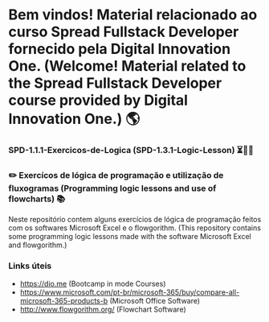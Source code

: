 # Bem vindos! Material relacionado ao curso Spread Fullstack Developer fornecido pela Digital Innovation One. (Welcome! Material related to the Spread Fullstack Developer course provided by Digital Innovation One.) 🌎

### SPD-1.1.1-Exercicos-de-Logica (SPD-1.3.1-Logic-Lesson) ⏳🤔😉

### ✏️ Exercícos de lógica de programação e utilização de fluxogramas (Programming logic lessons and use of flowcharts) 📚

Neste repositório contem alguns exercícios de lógica de programação feitos com os softwares Microsoft Excel e o flowgorithm. (This repository contains some programming logic lessons made with the software Microsoft Excel and flowgorithm.)

### Links úteis
+ https://dio.me (Bootcamp in mode Courses)
+ https://www.microsoft.com/pt-br/microsoft-365/buy/compare-all-microsoft-365-products-b (Microsoft Office Software)
+ http://www.flowgorithm.org/ (Flowchart Software)



